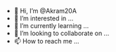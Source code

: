 - 👋 Hi, I’m @Akram20A
- 👀 I’m interested in ...
- 🌱 I’m currently learning ...
- 💞️ I’m looking to collaborate on ...
- 📫 How to reach me ...

<!---
Akram20A/Akram20A is a ✨ special ✨ repository because its `README.md` (this file) appears on your GitHub profile.
You can click the Preview link to take a look at your changes.
--->

